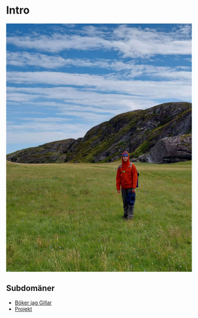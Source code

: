 # Intro

![](assets/20250505_143805_20220731_103702.jpg)







## Subdomäner

- [Böker jag Gillar](https://caspian.rosengren.nu/Books.html)
- [Projekt](https://caspian.rosengren.nu/Projekt.html)
